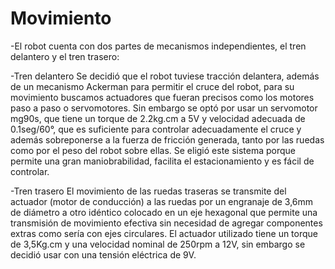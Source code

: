 # Movimiento
-El robot cuenta con  dos partes de mecanismos independientes, el tren delantero y el tren trasero:

-Tren delantero
Se decidió que el robot tuviese tracción delantera, además de un mecanismo Ackerman para permitir el cruce del robot, para su movimiento buscamos actuadores que fueran precisos como los motores paso a paso o servomotores. Sin embargo se optó por usar un servomotor mg90s, que tiene un torque de 2.2kg.cm a 5V y velocidad adecuada de 0.1seg/60°, que es suficiente para controlar adecuadamente el cruce y además sobreponerse a la fuerza de fricción generada, tanto por las ruedas como por el peso del robot sobre ellas. Se eligió este sistema porque permite una gran maniobrabilidad, facilita el estacionamiento y es fácil de controlar.

-Tren trasero
El movimiento de las ruedas traseras se transmite del actuador (motor de conducción) a las ruedas por un engranaje de 3,6mm de diámetro a otro idéntico colocado en un eje hexagonal que permite una transmisión de movimiento efectiva sin necesidad de agregar componentes extras como sería con ejes circulares. El actuador utilizado tiene un torque de 3,5Kg.cm y una velocidad nominal de 250rpm a 12V, sin embargo se decidió usar con una tensión eléctrica de 9V.
